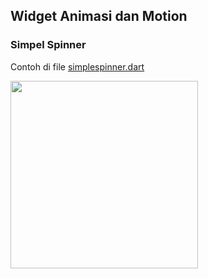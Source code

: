 ## Widget Animasi dan Motion
### Simpel Spinner
Contoh di file [simplespinner.dart](https://github.com/Fourthten/praxis-academy/blob/master/novice/02-04/kasus/simplespinner.dart)

<img src="https://github.com/Fourthten/praxis-academy/blob/master/novice/02-04/kasus/record/simplespin.gif" width="300">
